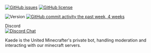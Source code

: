 [![GitHub issues](https://img.shields.io/github/issues/united-minecrafters/kaede)](https://github.com/united-minecrafters/kaede/issues)
[![GitHub license](https://img.shields.io/badge/license-GPL%20v3-yellow)](https://github.com/united-minecrafters/kaede/blob/master/LICENSE.md)

![Version](https://badge.fury.io/gh/united-minecrafters%2Fkaede.svg) [![GitHub commit activity the past week, 4 weeks](https://img.shields.io/github/commit-activity/m/united-minecrafters/kaede.svg?style=flat&branch=develop)]()


Discord<br>
[![Discord Chat](https://img.shields.io/discord/586199960198971409.svg)](https://discord.gg/8kqXGHp)

Kaede is the United Minecrafter's private bot, handling moderation and interacting with our minecraft servers.
